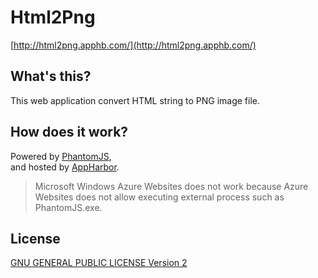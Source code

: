 Html2Png
========

[http://html2png.apphb.com/](http://html2png.apphb.com/)

What's this?
------------
This web application convert HTML string to PNG image file.

How does it work?
-----------------
Powered by [PhantomJS](http://phantomjs.org/),  
and hosted by [AppHarbor](https://appharbor.com/).

> Microsoft Windows Azure Websites does not work because Azure Websites does not allow executing external process such as PhantomJS.exe.

License
-------
[GNU GENERAL PUBLIC LICENSE Version 2](LICENSE)
